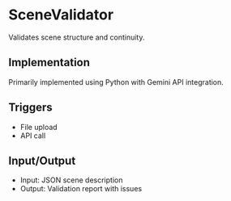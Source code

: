 # SceneValidator

Validates scene structure and continuity.

## Implementation

Primarily implemented using Python with Gemini API integration.

## Triggers

- File upload
- API call

## Input/Output

- Input: JSON scene description
- Output: Validation report with issues